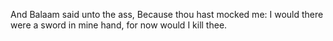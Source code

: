 And Balaam said unto the ass, Because thou hast mocked me: I would there were a sword in mine hand, for now would I kill thee.
